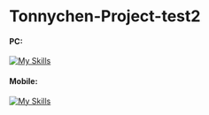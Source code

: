 # Tonnychen-Project-test2
#### PC:
[![My Skills](https://skillicons.dev/icons?i=github,git,apple,androidstudio,powershell,windows,linux,ubuntu,arch,vscode,visualstudio,pycharm,c,cpp,cs,py,html,ps,pr,ae,vim,qt,cloudflare,gmail,gcp,twitter,instagram,discord&perline=15)](https://skillicons.dev)
#### Mobile:
[![My Skills](https://skillicons.dev/icons?i=github,git,apple,androidstudio,powershell,windows,linux,ubuntu,arch,vscode,visualstudio,pycharm,c,cpp,cs,py,html,ps,pr,ae,vim,qt,cloudflare,gmail,gcp,twitter,instagram,discord&perline=8)](https://skillicons.dev)
